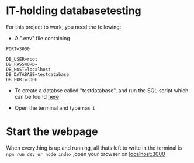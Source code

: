 # IT-holding databasetesting

For this project to work, you need the following:

- A ".env" file containing 
```
PORT=3000

DB_USER=root
DB_PASSWORD=
DB_HOST=localhost
DB_DATABASE=testdatabase
DB_PORT=3306
```
- To create a databse called "testdatabase", and run the SQL script which can be found [here](./sql/kitedanmark.sql)

- Open the terminal and type ``` npm i ``` 

# Start the webpage

When everything is up and running, all thats left to write in the terminal is ``` npm run dev or node index ``` ,open your browser on [localhost:3000](http://localhost:3000)
